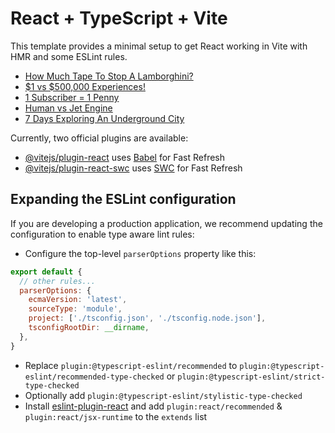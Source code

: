 # React + TypeScript + Vite

This template provides a minimal setup to get React working in Vite with HMR and some ESLint rules.

<!-- YOUTUBE:START -->
- [How Much Tape To Stop A Lamborghini?](https://www.youtube.com/watch?v=pS-fFdvyHLE)
- [$1 vs $500,000 Experiences!](https://www.youtube.com/watch?v=Xj0Jtjg3lHQ)
- [1 Subscriber = 1 Penny](https://www.youtube.com/watch?v=9UtcHPCEBgg)
- [Human vs Jet Engine](https://www.youtube.com/watch?v=ZNt_GoOBHq8)
- [7 Days Exploring An Underground City](https://www.youtube.com/watch?v=bn0Kh9c4Zv4)
<!-- YOUTUBE:END -->

Currently, two official plugins are available:

- [@vitejs/plugin-react](https://github.com/vitejs/vite-plugin-react/blob/main/packages/plugin-react/README.md) uses [Babel](https://babeljs.io/) for Fast Refresh
- [@vitejs/plugin-react-swc](https://github.com/vitejs/vite-plugin-react-swc) uses [SWC](https://swc.rs/) for Fast Refresh

## Expanding the ESLint configuration

If you are developing a production application, we recommend updating the configuration to enable type aware lint rules:

- Configure the top-level `parserOptions` property like this:

```js
export default {
  // other rules...
  parserOptions: {
    ecmaVersion: 'latest',
    sourceType: 'module',
    project: ['./tsconfig.json', './tsconfig.node.json'],
    tsconfigRootDir: __dirname,
  },
}
```

- Replace `plugin:@typescript-eslint/recommended` to `plugin:@typescript-eslint/recommended-type-checked` or `plugin:@typescript-eslint/strict-type-checked`
- Optionally add `plugin:@typescript-eslint/stylistic-type-checked`
- Install [eslint-plugin-react](https://github.com/jsx-eslint/eslint-plugin-react) and add `plugin:react/recommended` & `plugin:react/jsx-runtime` to the `extends` list
